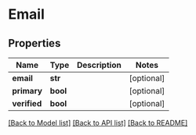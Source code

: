 # Email

## Properties
Name | Type | Description | Notes
------------ | ------------- | ------------- | -------------
**email** | **str** |  | [optional] 
**primary** | **bool** |  | [optional] 
**verified** | **bool** |  | [optional] 

[[Back to Model list]](../README.md#documentation-for-models) [[Back to API list]](../README.md#documentation-for-api-endpoints) [[Back to README]](../README.md)


